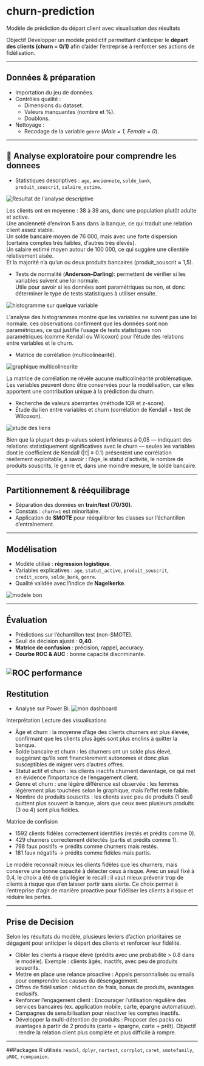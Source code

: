 # churn-prediction
Modèle de prédiction du départ client avec visualisation des résultats


Objectif
Développer un modèle prédictif permettant d’anticiper le **départ des clients (churn = 0/1)** afin d’aider l’entreprise à renforcer ses actions de fidélisation.

---

## Données & préparation
- Importation du jeu de données.
- Contrôles qualité :
  - Dimensions du dataset.
  - Valeurs manquantes (nombre et %).
  - Doublons.
- Nettoyage :
  - Recodage de la variable `genre` (*Male = 1, Female = 0*).

---

## 🔎 Analyse exploratoire pour comprendre les donnees 
- Statistiques descriptives : `age`, `anciennete`, `solde_bank`, `produit_souscrit`, `salaire_estime`.


![Resultat de l'analyse descriptive](description.png)

Les clients ont en moyenne :
38 à 39 ans, donc une population plutôt adulte et active.  
Une ancienneté d’environ 5 ans dans la banque, ce qui traduit une relation client assez stable.  
Un solde bancaire moyen de 76 000, mais avec une forte dispersion (certains comptes très faibles, d’autres très élevés).  
Un salaire estimé moyen autour de 100 000, ce qui suggère une clientèle relativement aisée.  
Et la majorité n’a qu’un ou deux produits bancaires (produit_souscrit ≈ 1,5).

- Tests de normalité (**Anderson–Darling**): permettent de vérifier si les variables suivent une loi normale.  
  Utile pour savoir si les données sont paramétriques ou non, et donc déterminer le type de tests statistiques à utiliser ensuite.

![histogramme sur quelque variable](Histogramme.png)

L'analyse des histogrammes montre que les variables ne suivent pas une loi normale.
ces observations confirment que les données sont non paramétriques, ce qui justifie l’usage de tests statistiques non paramétriques (comme Kendall ou Wilcoxon) pour l’étude des relations entre variables et le churn.

- Matrice de corrélation (multicolinéarité).

![graphique multicolinearite](corrplot.png)

La matrice de corrélation ne révèle aucune multicolinéarité problématique.
Les variables peuvent donc être conservées pour la modélisation, car elles apportent une contribution unique à la prédiction du churn.

- Recherche de valeurs aberrantes (méthode IQR et z-score).
- Étude du lien entre variables et churn (corrélation de Kendall + test de Wilcoxon).

![etude des liens](kendall.png)

Bien que la plupart des p-values soient inférieures à 0,05 — indiquant des relations statistiquement significatives avec le churn — seules les variables dont le coefficient de Kendall (|τ| ≥ 0.1) présentent une corrélation réellement exploitable, à savoir : l’âge, le statut d’activité, le nombre de produits souscrits, le genre et, dans une moindre mesure, le solde bancaire.



---

## Partitionnement & rééquilibrage
- Séparation des données en **train/test (70/30)**.
- Constats : `churn=1` est minoritaire.
- Application de **SMOTE** pour rééquilibrer les classes sur l’échantillon d’entraînement.

---

## Modélisation
- Modèle utilisé : **régression logistique**.
- Variables explicatives : `age`, `statut_active`, `produit_souscrit`, `credit_score`, `solde_bank`, `genre`.
- Qualité validée avec l’indice de **Nagelkerke**.

![modele bon](pseudo_r2.png)

---

## Évaluation
- Prédictions sur l’échantillon test (non-SMOTE).
- Seuil de décision ajusté : **0,40**.
- **Matrice de confusion** : précision, rappel, accuracy.
- **Courbe ROC & AUC** : bonne capacité discriminante.
  
![ROC performance](courberoc.png)
---

## Restitution
- Analyse sur Power Bi.
![mon dashboard](Dashboard.png)

Interprétation
Lecture des visualisations
- Âge et churn : la moyenne d’âge des clients churners est plus élevée, confirmant que les clients plus âgés sont plus enclins à quitter la banque.
- Solde bancaire et churn : les churners ont un solde plus élevé, suggérant qu’ils sont financièrement autonomes et donc plus susceptibles de migrer vers d’autres offres.
- Statut actif et churn : les clients inactifs churnent davantage, ce qui met en évidence l’importance de l’engagement client.
- Genre et churn : une légère différence est observée : les femmes légèrement plus touchées selon le graphique, mais l’effet reste faible.
- Nombre de produits souscrits : les clients avec peu de produits (1 seul) quittent plus souvent la banque, alors que ceux avec plusieurs produits (3 ou 4) sont plus fidèles.

Matrice de confision

- 1592 clients fidèles correctement identifiés (restés et prédits comme 0).
- 429 churners correctement détectés (partis et prédits comme 1).
- 798 faux positifs → prédits comme churners mais restés.
- 181 faux négatifs → prédits comme fidèles mais partis.

Le modèle reconnaît mieux les clients fidèles que les churners, mais conserve une bonne capacité à détecter ceux à risque.
Avec un seuil fixé à 0,4, le choix a été de privilégier le recall : il vaut mieux prévenir trop de clients à risque que d’en laisser partir sans alerte.
Ce choix permet à l’entreprise d’agir de manière proactive pour fidéliser les clients à risque et réduire les pertes.

---

## Prise de Decision
Selon les résultats du modèle, plusieurs leviers d’action prioritaires se dégagent pour anticiper le départ des clients et renforcer leur fidélité.

- Cibler les clients à risque élevé (prédits avec une probabilité > 0.8 dans le modèle).
Exemple : clients âgés, inactifs, avec peu de produits souscrits.
- Mettre en place une relance proactive :
Appels personnalisés ou emails pour comprendre les causes du désengagement.
- Offres de fidélisation : réduction de frais, bonus de produits, avantages exclusifs.
- Renforcer l’engagement client :
Encourager l’utilisation régulière des services bancaires (ex. application mobile, carte, épargne automatique).
- Campagnes de sensibilisation pour réactiver les comptes inactifs.
- Développer la multi-détention de produits :
Proposer des packs ou avantages à partir de 2 produits (carte + épargne, carte + prêt).
Objectif : rendre la relation client plus complète et plus difficile à rompre.

---

##Packages R utilisés
`readxl`, `dplyr`, `nortest`, `corrplot`, `caret`, `smotefamily`, `pROC`, `rcompanion`.

